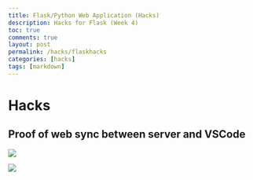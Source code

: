 ```yaml
---
title: Flask/Python Web Application (Hacks)
description: Hacks for Flask (Week 4) 
toc: true
comments: true
layout: post
permalink: /hacks/flaskhacks
categories: [hacks]
tags: [markdown]
---
```


# Hacks
## Proof of web sync between server and VSCode

![]({{site.baseurl}}/images/stubhtmlflask.jpg)

![]({{site.baseurl}}/images/stubhtmlvscode.jpg)

## 